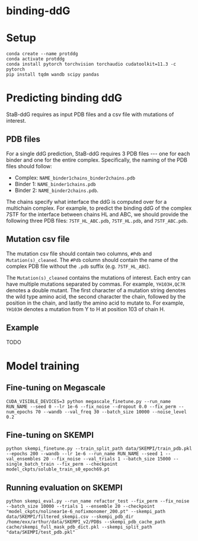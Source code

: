 # binding-ddG

# Setup 
```
conda create --name protddg
conda activate protddg
conda install pytorch torchvision torchaudio cudatoolkit=11.3 -c pytorch
pip install tqdm wandb scipy pandas
```
# Predicting binding ddG
StaB-ddG requires as input PDB files and a csv file with mutations of interest.

## PDB files
For a single ddG prediction, StaB-ddG requires 3 PDB files --- one for each binder and one for the entire complex. Specifically, the naming of the PDB files should follow:
* Complex: `NAME_binder1chains_binder2chains.pdb`
* Binder 1: `NAME_binder1chains.pdb`
* Binder 2: `NAME_binder2chains.pdb`. 

The chains specify what interface the ddG is computed over for a multichain complex. For example, to predict the binding ddG of the complex 7STF for the interface between chains HL and ABC, we should provide the following three PDB files: `7STF_HL_ABC.pdb`, `7STF_HL.pdb`, and `7STF_ABC.pdb`.

## Mutation csv file
The mutation csv file should contain two columns, `#Pdb` and `Mutation(s)_cleaned`. The `#Pdb` column should contain the name of the complex PDB file without the `.pdb` suffix (e.g. `7STF_HL_ABC`). 

The `Mutation(s)_cleaned` contains the mutations of interest. Each entry can have multiple mutations separated by commas. For example, `YH103H,QC7R` denotes a double mutant. The first character of a mutation string denotes the wild type amino acid, the second character the chain, followed by the position in the chain, and lastly the amino acid to mutate to. For example, `YH103H` denotes a mutation from Y to H at position 103 of chain H.
## Example
TODO

# Model training

## Fine-tuning on Megascale

```
CUDA_VISIBLE_DEVICES=3 python megascale_finetune.py --run_name RUN_NAME --seed 0 --lr 1e-6 --fix_noise --dropout 0.0 --fix_perm --num_epochs 70 --wandb --val_freq 30 --batch_size 10000 --noise_level 0.2
```

## Fine-tuning on SKEMPI
```
python skempi_finetune.py --train_split_path data/SKEMPI/train_pdb.pkl --epochs 200 --wandb --lr 1e-6 --run_name RUN_NAME --seed 1 --val_ensembles 20 --fix_noise --val_trials 1 --batch_size 15000 --single_batch_train --fix_perm --checkpoint model_ckpts/soluble_train_s0_epoch69.pt
```

## Running evaluation on SKEMPI
```
python skempi_eval.py --run_name refactor_test --fix_perm --fix_noise --batch_size 10000 --trials 1 --ensemble 20 --checkpoint "model_ckpts/nolinear1e-6_nofixmonomer_200.pt" --skempi_path data/SKEMPI/filtered_skempi.csv --skempi_pdb_dir /home/exx/arthur/data/SKEMPI_v2/PDBs --skempi_pdb_cache_path cache/skempi_full_mask_pdb_dict.pkl --skempi_split_path "data/SKEMPI/test_pdb.pkl"
```